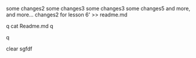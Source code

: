 
 some changes2 
 some changes3
 some changes3 
 some changes5
 and more, and more...
changes2 for lesson 6' >> readme.md

q
cat Readme.md 
q


q


clear
sgfdf 
